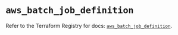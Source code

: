 # `aws_batch_job_definition`

Refer to the Terraform Registry for docs: [`aws_batch_job_definition`](https://registry.terraform.io/providers/hashicorp/aws/6.5.0/docs/resources/batch_job_definition).
